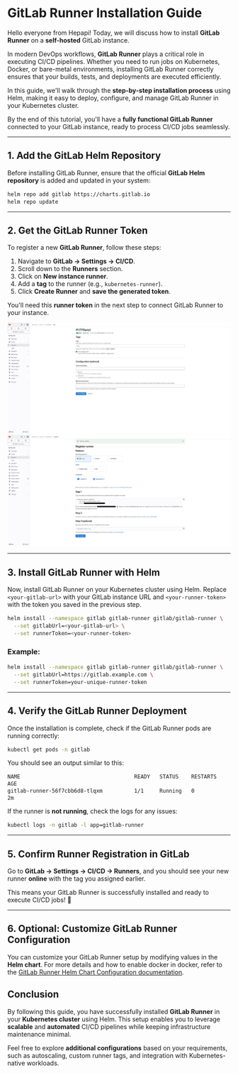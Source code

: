 # GitLab Runner Installation Guide  

Hello everyone from Hepapi! Today, we will discuss how to install **GitLab Runner** on a **self-hosted** GitLab instance.  

In modern DevOps workflows, **GitLab Runner** plays a critical role in executing CI/CD pipelines. Whether you need to run jobs on Kubernetes, Docker, or bare-metal environments, installing GitLab Runner correctly ensures that your builds, tests, and deployments are executed efficiently.  

In this guide, we'll walk through the **step-by-step installation process** using Helm, making it easy to deploy, configure, and manage GitLab Runner in your Kubernetes cluster.  

By the end of this tutorial, you'll have a **fully functional GitLab Runner** connected to your GitLab instance, ready to process CI/CD jobs seamlessly.  


---

## 1. Add the GitLab Helm Repository  

Before installing GitLab Runner, ensure that the official **GitLab Helm repository** is added and updated in your system:  

```bash
helm repo add gitlab https://charts.gitlab.io
helm repo update
```

---

## 2. Get the GitLab Runner Token  

To register a new **GitLab Runner**, follow these steps:  

1. Navigate to **GitLab → Settings → CI/CD**.  
2. Scroll down to the **Runners** section.  
3. Click on **New instance runner**.  
4. Add a **tag** to the runner (e.g., `kubernetes-runner`).  
5. Click **Create Runner** and **save the generated token**.  

You'll need this **runner token** in the next step to connect GitLab Runner to your instance.  

![GitLab Runner](./images/image2.png)
![GitLab Runner](./images/image3.png)

---

## 3. Install GitLab Runner with Helm  

Now, install GitLab Runner on your Kubernetes cluster using Helm. Replace `<your-gitlab-url>` with your GitLab instance URL and `<your-runner-token>` with the token you saved in the previous step.  

```bash
helm install --namespace gitlab gitlab-runner gitlab/gitlab-runner \
  --set gitlabUrl=<your-gitlab-url> \
  --set runnerToken=<your-runner-token>
```

### Example:

```bash
helm install --namespace gitlab gitlab-runner gitlab/gitlab-runner \
  --set gitlabUrl=https://gitlab.example.com \
  --set runnerToken=your-unique-runner-token
```

---

## 4. Verify the GitLab Runner Deployment  

Once the installation is complete, check if the GitLab Runner pods are running correctly:  

```bash
kubectl get pods -n gitlab
```

You should see an output similar to this:

```
NAME                                    READY   STATUS    RESTARTS   AGE
gitlab-runner-56f7cbb6d8-tlqxm          1/1     Running   0          2m
```

If the runner is **not running**, check the logs for any issues:  

```bash
kubectl logs -n gitlab -l app=gitlab-runner
```

---

## 5. Confirm Runner Registration in GitLab  

Go to **GitLab → Settings → CI/CD → Runners**, and you should see your new runner **online** with the tag you assigned earlier.  

This means your GitLab Runner is successfully installed and ready to execute CI/CD jobs! 🎉  

---

## 6. Optional: Customize GitLab Runner Configuration  

You can customize your GitLab Runner setup by modifying values in the **Helm chart**. For more details and how to enable docker in docker, refer to the [GitLab Runner Helm Chart Configuration documentation](https://docs.gitlab.com/runner/install/kubernetes_helm_chart_configuration/). 

## Conclusion  

By following this guide, you have successfully installed **GitLab Runner** in your **Kubernetes cluster** using Helm. This setup enables you to leverage **scalable** and **automated** CI/CD pipelines while keeping infrastructure maintenance minimal.  

Feel free to explore **additional configurations** based on your requirements, such as autoscaling, custom runner tags, and integration with Kubernetes-native workloads.  
  